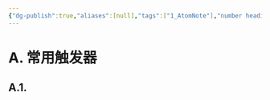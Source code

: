 ```yaml
---
{"dg-publish":true,"aliases":[null],"tags":["1_AtomNote"],"number headings":"auto, first-level 1, max 6, A.1.","Created-Date":"2024-01-12 21:29:40","Modified-Date":"2024-04-18 11:53:20","permalink":"/A01_Lessons/Ac02_数电_数字电路与逻辑设计/触发器/","dgPassFrontmatter":true}
---
```




# A. 常用触发器


## A.1. 


